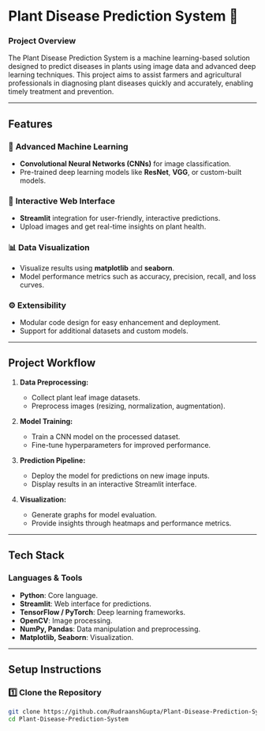 # Plant Disease Prediction System 🌱

### **Project Overview**
The Plant Disease Prediction System is a machine learning-based solution designed to predict diseases in plants using image data and advanced deep learning techniques. This project aims to assist farmers and agricultural professionals in diagnosing plant diseases quickly and accurately, enabling timely treatment and prevention.

---

## **Features**

### 🌟 **Advanced Machine Learning**
- **Convolutional Neural Networks (CNNs)** for image classification.
- Pre-trained deep learning models like **ResNet**, **VGG**, or custom-built models.

### 🎨 **Interactive Web Interface**
- **Streamlit** integration for user-friendly, interactive predictions.
- Upload images and get real-time insights on plant health.

### 📊 **Data Visualization**
- Visualize results using **matplotlib** and **seaborn**.
- Model performance metrics such as accuracy, precision, recall, and loss curves.

### ⚙️ **Extensibility**
- Modular code design for easy enhancement and deployment.
- Support for additional datasets and custom models.

---

## **Project Workflow**

1. **Data Preprocessing:**
   - Collect plant leaf image datasets.
   - Preprocess images (resizing, normalization, augmentation).

2. **Model Training:**
   - Train a CNN model on the processed dataset.
   - Fine-tune hyperparameters for improved performance.

3. **Prediction Pipeline:**
   - Deploy the model for predictions on new image inputs.
   - Display results in an interactive Streamlit interface.

4. **Visualization:**
   - Generate graphs for model evaluation.
   - Provide insights through heatmaps and performance metrics.

---

## **Tech Stack**

### **Languages & Tools**
- **Python**: Core language.
- **Streamlit**: Web interface for predictions.
- **TensorFlow / PyTorch**: Deep learning frameworks.
- **OpenCV**: Image processing.
- **NumPy, Pandas**: Data manipulation and preprocessing.
- **Matplotlib, Seaborn**: Visualization.

---

## **Setup Instructions**

### 1️⃣ **Clone the Repository**
```bash
git clone https://github.com/RudraanshGupta/Plant-Disease-Prediction-System.git
cd Plant-Disease-Prediction-System
